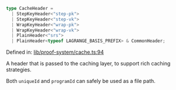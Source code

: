 ```ts
type CacheHeader = 
  | StepKeyHeader<"step-pk">
  | StepKeyHeader<"step-vk">
  | WrapKeyHeader<"wrap-pk">
  | WrapKeyHeader<"wrap-vk">
  | PlainHeader<"srs">
  | PlainHeader<typeof LAGRANGE_BASIS_PREFIX> & CommonHeader;
```

Defined in: [lib/proof-system/cache.ts:94](https://github.com/o1-labs/o1js/blob/89b7d1522af805d6d4c45a96d7a9cbc29a457aec/src/lib/proof-system/cache.ts#L94)

A header that is passed to the caching layer, to support rich caching strategies.

Both `uniqueId` and `programId` can safely be used as a file path.

